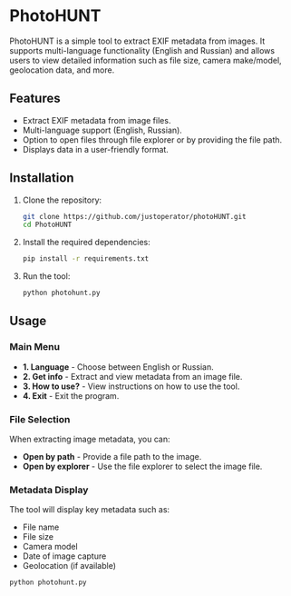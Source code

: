 # PhotoHUNT

PhotoHUNT is a simple tool to extract EXIF metadata from images. It supports multi-language functionality (English and Russian) and allows users to view detailed information such as file size, camera make/model, geolocation data, and more.

## Features

- Extract EXIF metadata from image files.
- Multi-language support (English, Russian).
- Option to open files through file explorer or by providing the file path.
- Displays data in a user-friendly format.

## Installation

1. Clone the repository:

    ```bash
    git clone https://github.com/justoperator/photoHUNT.git
    cd PhotoHUNT
    ```

2. Install the required dependencies:

    ```bash
    pip install -r requirements.txt
    ```

3. Run the tool:

    ```bash
    python photohunt.py
    ```

## Usage

### Main Menu

- **1. Language** - Choose between English or Russian.
- **2. Get info** - Extract and view metadata from an image file.
- **3. How to use?** - View instructions on how to use the tool.
- **4. Exit** - Exit the program.

### File Selection

When extracting image metadata, you can:
- **Open by path** - Provide a file path to the image.
- **Open by explorer** - Use the file explorer to select the image file.

### Metadata Display

The tool will display key metadata such as:
- File name
- File size
- Camera model
- Date of image capture
- Geolocation (if available)

```bash
python photohunt.py
